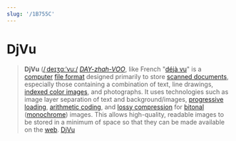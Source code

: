 ```yaml
---
slug: '/1B755C'
---
```


# DjVu

> **DjVu** ([/ˌdeɪʒɑːˈvuː/](https://en.wikipedia.org/wiki/Help:IPA/English 'Help:IPA/English') [_DAY-zhah-VOO_](https://en.wikipedia.org/wiki/Help:Pronunciation_respelling_key 'Help:Pronunciation respelling key'), like French "[déjà vu](https://en.wikipedia.org/wiki/D%C3%A9j%C3%A0_vu 'Déjà vu')" is a [computer](https://en.wikipedia.org/wiki/Computer 'Computer') [file format](https://en.wikipedia.org/wiki/File_format 'File format') designed primarily to store [scanned documents](https://en.wikipedia.org/wiki/Image_scanner 'Image scanner'), especially those containing a combination of text, line drawings, [indexed color images](https://en.wikipedia.org/wiki/Indexed_color 'Indexed color'), and photographs. It uses technologies such as image layer separation of text and background/images, [progressive loading](<https://en.wikipedia.org/wiki/Interlacing_(bitmaps)> 'Interlacing (bitmaps)'), [arithmetic coding](https://en.wikipedia.org/wiki/Arithmetic_coding 'Arithmetic coding'), and [lossy compression](https://en.wikipedia.org/wiki/Lossy_compression 'Lossy compression') for [bitonal](https://en.wikipedia.org/wiki/Binary_image 'Binary image') ([monochrome](https://en.wikipedia.org/wiki/Monochrome 'Monochrome')) images. This allows high-quality, readable images to be stored in a minimum of space so that they can be made available on the [web](https://en.wikipedia.org/wiki/World_Wide_Web 'World Wide Web'). [DjVu](https://en.wikipedia.org/wiki/DjVu)
